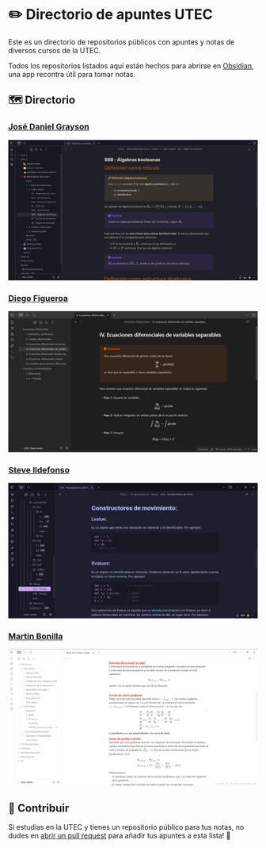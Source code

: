 # ✏️ Directorio de apuntes UTEC

Este es un directorio de repositorios públicos con apuntes y notas de diversos cursos de la UTEC.

Todos los repositorios listados aquí están hechos para abrirse en [Obsidian](https://obsidian.md/), una app recontra útil para tomar notas.

## 🗺️ Directorio

### [José Daniel Grayson](https://github.com/Grazen0/class-notes)

![Notas de José Daniel Grayson](https://github.com/Grazen0/directorio-apuntes-utec/blob/main/img/jose_grayson.png?raw=true)

### [Diego Figueroa](https://github.com/dfigueroaw/utec-class-notes)

![Notas de Diego Figueroa](https://github.com/Grazen0/directorio-apuntes-utec/blob/main/img/diego_figueroa.png?raw=true)

### [Steve Ildefonso](https://github.com/stiffis/class-notes)

![Notas de Steve Ildefonso](https://github.com/Grazen0/directorio-apuntes-utec/blob/main/img/steve_ildefonso.png?raw=true)

### [Martin Bonilla](https://github.com/Martin59lilo/classNotesMartin/)

![Notas de Martin Bonilla](https://github.com/Grazen0/directorio-apuntes-utec/blob/main/img/martin_bonilla.png?raw=true)

## 💪 Contribuir

Si estudias en la UTEC y tienes un repositorio público para tus notas, no dudes en [abrir un pull request](https://github.com/Grazen0/nixos-config/compare) para añadir tus apuntes a esta lista! 🤙
